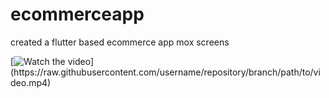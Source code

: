 # ecommerceapp
created a flutter based ecommerce app mox screens

[![Watch the video]([https://raw.githubusercontent.com/username/repository/branch/path/to/thumbnail.jpg](https://github.com/srivishnu-2001/ecommerceapp/blob/main/image.jpg))](https://raw.githubusercontent.com/username/repository/branch/path/to/video.mp4)
